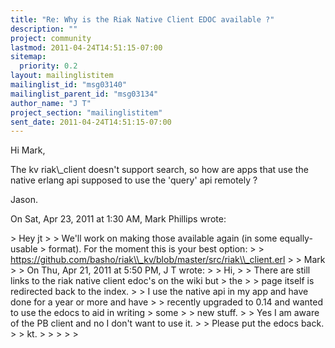 ```yaml
---
title: "Re: Why is the Riak Native Client EDOC available ?"
description: ""
project: community
lastmod: 2011-04-24T14:51:15-07:00
sitemap:
  priority: 0.2
layout: mailinglistitem
mailinglist_id: "msg03140"
mailinglist_parent_id: "msg03134"
author_name: "J T"
project_section: "mailinglistitem"
sent_date: 2011-04-24T14:51:15-07:00
---
```



Hi Mark,

The kv riak\\_client doesn't support search, so how are apps that use the
native erlang api supposed to use the 'query' api remotely ?

Jason.


On Sat, Apr 23, 2011 at 1:30 AM, Mark Phillips  wrote:

&gt; Hey jt
&gt;
&gt; We'll work on making those available again (in some equally-usable
&gt; format). For the moment this is your best option:
&gt;
&gt; https://github.com/basho/riak\\_kv/blob/master/src/riak\\_client.erl
&gt;
&gt; Mark
&gt;
&gt; On Thu, Apr 21, 2011 at 5:50 PM, J T  wrote:
&gt; &gt; Hi,
&gt; &gt; There are still links to the riak native client edoc's on the wiki but
&gt; the
&gt; &gt; page itself is redirected back to the index.
&gt; &gt; I use the native api in my app and have done for a year or more and have
&gt; &gt; recently upgraded to 0.14 and wanted to use the edocs to aid in writing
&gt; some
&gt; &gt; new stuff.
&gt; &gt; Yes I am aware of the PB client and no I don't want to use it.
&gt; &gt; Please put the edocs back.
&gt; &gt; kt.
&gt; &gt;
&gt; &gt;
&gt;
